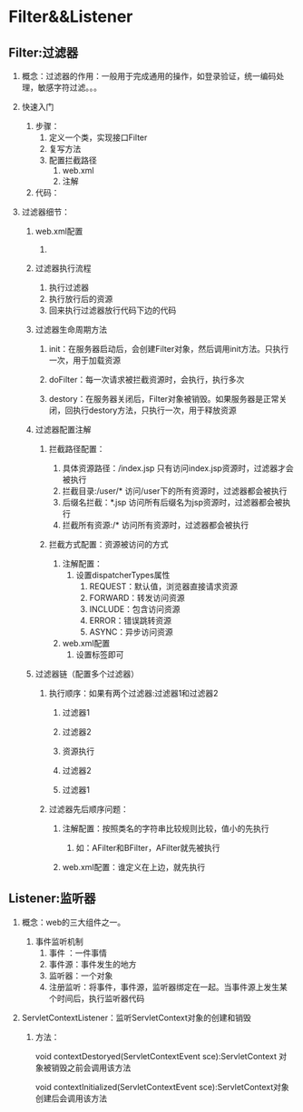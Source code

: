 # Filter&&Listener

## Filter:过滤器

1. 概念：过滤器的作用：一般用于完成通用的操作，如登录验证，统一编码处理，敏感字符过滤。。。

    

2. 快速入门

   1. 步骤：
      1. 定义一个类，实现接口Filter
      2. 复写方法
      3. 配置拦截路径
         1. web.xml
         2. 注解
   2. 代码：

    

3. 过滤器细节：

   1. web.xml配置

      1.  

       

   2. 过滤器执行流程

      1. 执行过滤器
      2. 执行放行后的资源
      3. 回来执行过滤器放行代码下边的代码

       

   3. 过滤器生命周期方法

      1. init：在服务器启动后，会创建Filter对象，然后调用init方法。只执行一次，用于加载资源

      2. doFilter：每一次请求被拦截资源时，会执行，执行多次

      3. destory：在服务器关闭后，Filter对象被销毁。如果服务器是正常关闭，回执行destory方法，只执行一次，用于释放资源

          

   4. 过滤器配置注解

      1. 拦截路径配置：

         1. 具体资源路径：/index.jsp	只有访问index.jsp资源时，过滤器才会被执行
         2. 拦截目录:/user/* 访问/user下的所有资源时，过滤器都会被执行
         3. 后缀名拦截：*.jsp  访问所有后缀名为jsp资源时，过滤器都会被执行
         4. 拦截所有资源:/*   访问所有资源时，过滤器都会被执行

          

      2. 拦截方式配置：资源被访问的方式

         1. 注解配置：
            1. 设置dispatcherTypes属性
               1. REQUEST：默认值，浏览器直接请求资源
               2. FORWARD：转发访问资源
               3. INCLUDE：包含访问资源
               4. ERROR：错误跳转资源
               5. ASYNC：异步访问资源
         2. web.xml配置
            1. 设置<dispatcher></dispatcher>标签即可

       

   5. 过滤器链（配置多个过滤器）

      1. 执行顺序：如果有两个过滤器:过滤器1和过滤器2

         1. 过滤器1

         2. 过滤器2

         3. 资源执行

         4. 过滤器2

         5. 过滤器1

             

      2. 过滤器先后顺序问题：

         1. 注解配置：按照类名的字符串比较规则比较，值小的先执行

            1. 如：AFilter和BFilter，AFilter就先被执行

         2. web.xml配置：<filter-mapping>谁定义在上边，就先执行

             



## Listener:监听器

1. 概念：web的三大组件之一。

   1. 事件监听机制
      1. 事件	：一件事情
      2. 事件源：事件发生的地方
      3. 监听器：一个对象
      4. 注册监听：将事件，事件源，监听器绑定在一起。当事件源上发生某个时间后，执行监听器代码

2. ServletContextListener：监听ServletContext对象的创建和销毁

   1. 方法：

      void contextDestoryed(ServletContextEvent sce):ServletContext 对象被销毁之前会调用该方法

      void contextInitialized(ServletContextEvent sce):ServletContext对象创建后会调用该方法

